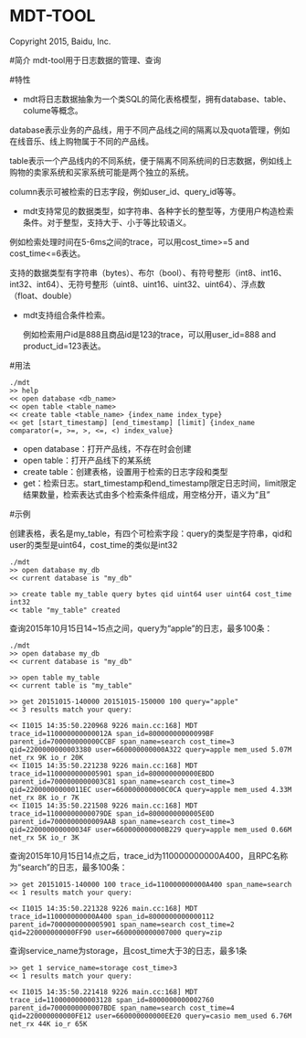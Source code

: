 MDT-TOOL
====
Copyright 2015, Baidu, Inc.

#简介
  mdt-tool用于日志数据的管理、查询

#特性
 * mdt将日志数据抽象为一个类SQL的简化表格模型，拥有database、table、colume等概念。

  database表示业务的产品线，用于不同产品线之间的隔离以及quota管理，例如在线音乐、线上购物属于不同的产品线。

  table表示一个产品线内的不同系统，便于隔离不同系统间的日志数据，例如线上购物的卖家系统和买家系统可能是两个独立的系统。

  column表示可被检索的日志字段，例如user_id、query_id等等。
  
 * mdt支持常见的数据类型，如字符串、各种字长的整型等，方便用户构造检索条件。对于整型，支持大于、小于等比较语义。

  例如检索处理时间在5-6ms之间的trace，可以用cost_time>=5 and cost_time<=6表达。
  
  支持的数据类型有字符串（bytes）、布尔（bool）、有符号整形（int8、int16、int32、int64）、无符号整形（uint8、uint16、uint32、uint64）、浮点数（float、double）
  
 * mdt支持组合条件检索。

   例如检索用户id是888且商品id是123的trace，可以用user_id=888 and product_id=123表达。
  
#用法
```
./mdt
>> help
<< open database <db_name>
<< open table <table_name>
<< create table <table_name> {index_name index_type}
<< get [start_timestamp] [end_timestamp] [limit] {index_name comparator(=, >=, >, <=, <) index_value}
```
 * open database：打开产品线，不存在时会创建
 * open table：打开产品线下的某系统
 * create table：创建表格，设置用于检索的日志字段和类型
 * get：检索日志。start_timestamp和end_timestamp限定日志时间，limit限定结果数量，检索表达式由多个检索条件组成，用空格分开，语义为“且”

#示例

创建表格，表名是my_table，有四个可检索字段：query的类型是字符串，qid和user的类型是uint64，cost_time的类似是int32

```
./mdt
>> open database my_db
<< current database is "my_db"

>> create table my_table query bytes qid uint64 user uint64 cost_time int32
<< table "my_table" created
```

查询2015年10月15日14~15点之间，query为“apple”的日志，最多100条：

```
./mdt
>> open database my_db
<< current database is "my_db"

>> open table my_table
<< current table is "my_table"

>> get 20151015-140000 20151015-150000 100 query="apple"
<< 3 results match your query:

<< I1015 14:35:50.220968 9226 main.cc:168] MDT trace_id=110000000000012A span_id=80000000000099BF parent_id=700000000000CCBF span_name=search cost_time=3 qid=2200000000003380 user=660000000000A322 query=apple mem_used 5.07M net_rx 9K io_r 20K
<< I1015 14:35:50.221238 9226 main.cc:168] MDT trace_id=1100000000005901 span_id=800000000000EBDD parent_id=7000000000003C81 span_name=search cost_time=3 qid=22000000000011EC user=660000000000C0CA query=apple mem_used 4.33M net_rx 8K io_r 7K
<< I1015 14:35:50.221508 9226 main.cc:168] MDT trace_id=11000000000079DE span_id=8000000000005E0D parent_id=7000000000009AAB span_name=search cost_time=3 qid=220000000000034F user=660000000000B229 query=apple mem_used 0.66M net_rx 5K io_r 3K
```

查询2015年10月15日14点之后，trace_id为110000000000A400，且RPC名称为“search”的日志，最多100条：

```
>> get 20151015-140000 100 trace_id=110000000000A400 span_name=search
<< 1 results match your query:

<< I1015 14:35:50.221328 9226 main.cc:168] MDT trace_id=110000000000A400 span_id=8000000000000112 parent_id=7000000000005901 span_name=search cost_time=2 qid=220000000000FF90 user=6600000000007000 query=zip
```

查询service_name为storage，且cost_time大于3的日志，最多1条

```
>> get 1 service_name=storage cost_time>3
<< 1 results match your query:

<< I1015 14:35:50.221418 9226 main.cc:168] MDT trace_id=1100000000003128 span_id=8000000000002760 parent_id=7000000000007BDE span_name=search cost_time=4 qid=220000000000FE12 user=660000000000EE20 query=casio mem_used 6.76M net_rx 44K io_r 65K
```
